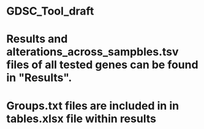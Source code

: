 # GDSC_Tool_draft

# Results and alterations_across_sampbles.tsv files of all tested genes can be found in "Results". 

# Groups.txt files are included in in tables.xlsx file within results
